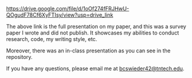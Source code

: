 https://drive.google.com/file/d/1oOf274fFRJHwU-QOgudF78Cf6XyFTIsy/view?usp=drive_link

The above link is the full presentation on my paper, and this was a survey paper I wrote and did not publish. It showcases my abilities to conduct research, code, my writing style, etc. 

Moreover, there was an in-class presentation as you can see in the repository. 

If you have any questions, please email me at bcswieder42@tntech.edu. 
